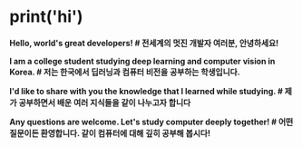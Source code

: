 print('hi')
======

__Hello, world's great developers!                                               # 전세계의 멋진 개발자 여러분, 안녕하세요!__

__I am a college student studying deep learning and computer vision in Korea.    # 저는 한국에서 딥러닝과 컴퓨터 비전을 공부하는 학생입니다.__

__I'd like to share with you the knowledge that I learned while studying.        # 제가 공부하면서 배운 여러 지식들을 같이 나누고자 합니다__

__Any questions are welcome. Let's study computer deeply together!               # 어떤 질문이든 환영합니다. 같이 컴퓨터에 대해 깊히 공부해 봅시다!__

<!--
**Bae-SeungHo/Bae-SeungHo** is a ✨ _special_ ✨ repository because its `README.md` (this file) appears on your GitHub profile.

Here are some ideas to get you started:

- 🔭 I’m currently working on ...
- 🌱 I’m currently learning ...
- 👯 I’m looking to collaborate on ...
- 🤔 I’m looking for help with ...
- 💬 Ask me about ...
- 📫 How to reach me: ...
- 😄 Pronouns: ...
- ⚡ Fun fact: ...
-->
